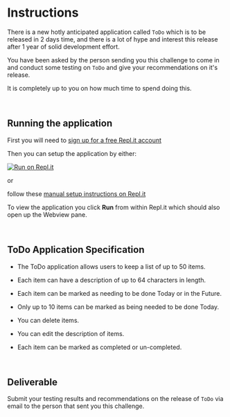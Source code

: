 # Instructions

There is a new hotly anticipated application called `ToDo` which is to be released in 2 days time, and there is a lot of hype and interest this release after 1 year of solid development effort.


You have been asked by the person sending you this challenge to come in and conduct some testing on `ToDo` and give your recommendations on it's release.

It is completely up to you on how much time to spend doing this.


<br>

## Running the application

First you will need to [sign up for a free Repl.it account](https://replit.com/signup)

Then you can setup the application by either:

[![Run on Repl.it](https://replit.com/badge/github/ravensdowndev/testing01)](https://replit.com/new/github/ravensdowndev/testing01)

or

follow these [manual setup instructions on Repl.it](https://docs.replit.com/programming-ide/using-git-on-replit/running-github-repositories-replit)

To view the application you click **Run** from within Repl.it which should also open up the Webview pane.

<br>

## ToDo Application Specification

- The ToDo application allows users to keep a list of up to 50 items.

- Each item can have a description of up to 64 characters in length.

- Each item can be marked as needing to be done Today or in the Future.

- Only up to 10 items can be marked as being needed to be done Today.

- You can delete items.

- You can edit the description of items.

- Each item can be marked as completed or un-completed.



<br>

## Deliverable

Submit your testing results and recommendations on the release of `ToDo` via email to the person that sent you this challenge.
